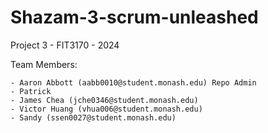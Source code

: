 # Shazam-3-scrum-unleashed
Project 3 - FIT3170 - 2024

Team Members:

    - Aaron Abbott (aabb0010@student.monash.edu) Repo Admin
    - Patrick
    - James Chea (jche0346@student.monash.edu)
    - Victor Huang (vhua006@student.monash.edu)
    - Sandy (ssen0027@student.monash.edu)

